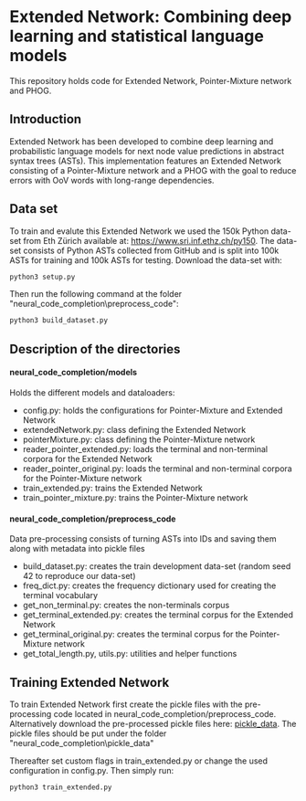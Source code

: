 # Extended Network: Combining deep learning and statistical language models
This repository holds code for Extended Network, Pointer-Mixture network and PHOG.

## Introduction

Extended Network has been developed to combine deep learning and probabilistic language models for next node value predictions in abstract syntax trees (ASTs).
This implementation features an Extended Network consisting of a Pointer-Mixture network and a PHOG with the goal 
to reduce errors with OoV words with long-range dependencies.

## Data set
To train and evalute this Extended Network we used the 150k Python data-set from Eth Zürich available at: https://www.sri.inf.ethz.ch/py150. The data-set consists of Python ASTs collected from GitHub and is split into 100k ASTs for training and 100k ASTs for testing. Download the data-set with:
```python
python3 setup.py
```

Then run the following command at the folder "neural_code_completion\preprocess_code":
```python
python3 build_dataset.py
```

## Description of the directories

#### neural_code_completion/models
Holds the different models and dataloaders:
- config.py: holds the configurations for Pointer-Mixture and Extended Network
- extendedNetwork.py: class defining the Extended Network
- pointerMixture.py: class defining the Pointer-Mixture network
- reader_pointer_extended.py: loads the terminal and non-terminal corpora for the Extended Network
- reader_pointer_original.py: loads the terminal and non-terminal corpora for the Pointer-Mixture network
- train_extended.py: trains the Extended Network
- train_pointer_mixture.py: trains the Pointer-Mixture network

#### neural_code_completion/preprocess_code
Data pre-processing consists of turning ASTs into IDs and saving them along with metadata into pickle files
- build_dataset.py: creates the train development data-set (random seed 42 to reproduce our data-set)
- freq_dict.py: creates the frequency dictionary used for creating the terminal vocabulary
- get_non_terminal.py: creates the non-terminals corpus
- get_terminal_extended.py: creates the terminal corpus for the Extended Network
- get_terminal_original.py: creates the terminal corpus for the Pointer-Mixture network
- get_total_length.py, utils.py: utilities and helper functions

## Training Extended Network
To train Extended Network first create the pickle files with the pre-processing code located in neural_code_completion/preprocess_code. Alternatively download the pre-processed pickle files here: [pickle_data](https://drive.google.com/open?id=1PJ-rOMOOT7KzaM203Shs-X2EE-oFv-r0). The pickle files should be put under the folder "neural_code_completion\pickle_data"

Thereafter set custom flags in train_extended.py or change the used configuration in config.py.
Then simply run:
```python
python3 train_extended.py
```
